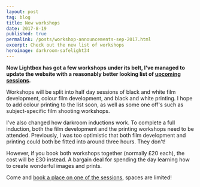 ```yaml
---
layout: post
tag: blog
title: New workshops
date: 2017-8-19
published: true
permalink: /posts/workshop-announcements-sep-2017.html
excerpt: Check out the new list of workshops
heroimage: darkroom-safelight34
---
```


**Now Lightbox has got a few workshops under its belt, I've managed to update the website with a reasonably better looking list of [upcoming sessions](/learn/).**

Workshops will be split into half day sessions of black and white film development, colour film development, and black and white printing. I hope to add colour printing to the list soon, as well as some one off's such as subject-specific film shooting workshops.

I've also changed how darkroom inductions work. To complete a full induction, both the film development and the printing workshops need to be attended. Previously, I was too optimistic that both film development and printing could both be fitted into around three hours. They don't!

However, if you book both workshops together (normally £20 each), the cost will be £30 instead. A bargain deal for spending the day learning how to create wonderful images and prints.

Come and [book a place on one of the sessions](/learn/), spaces are limited!

